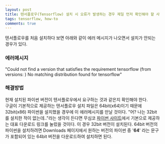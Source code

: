 ```yaml
---
layout: post
title: 텐서플로우(Tensorflow) 설치 시 오류가 발생하는 경우 제일 먼저 확인해야 할 사항
tags: tensorflow, how-to 
comments: true    
---
```


텐서플로우를 처음 설치하다 보면 아래와 같이 에러 메시지가 나오면서 설치가 안되는 경우가 있다.
    
### 에러메시지  
"Could not find a version that satisfies the requirement tensorflow (from versions: ) No matching distribution found for tensorflow"  

### 해결방법  
현재 설치된 파이썬 버전이 텐서플로우에서 요구하는 것과 같은지 확인해야 한다.  
구글이 기본적으로 제공하는 텐서플로우 설치 파일은 64bit(x64)이기 때문에 32bit(x86) 파이썬을 설치했을 경우에 이 에러메시지를 만날 것이다. 
"어? 나는 32bit를 설치한 적이 없는데.."라는 생각이 든다면 무심코 [파이썬 사이트](https://www.python.org)에서 기본으로 제공하는 대표 다운로드 링크를 눌렀을 것이다. 이 경우 32bit 버전이 설치된다. 64bit 버전의 파이썬을 설치하려면 Downloads 페이지에서 원하는 버전의 파이썬 중 '**64**' 라는 문구가 포함되어 있는 64bit 버전을 다운로드하여 설치하면 된다.
